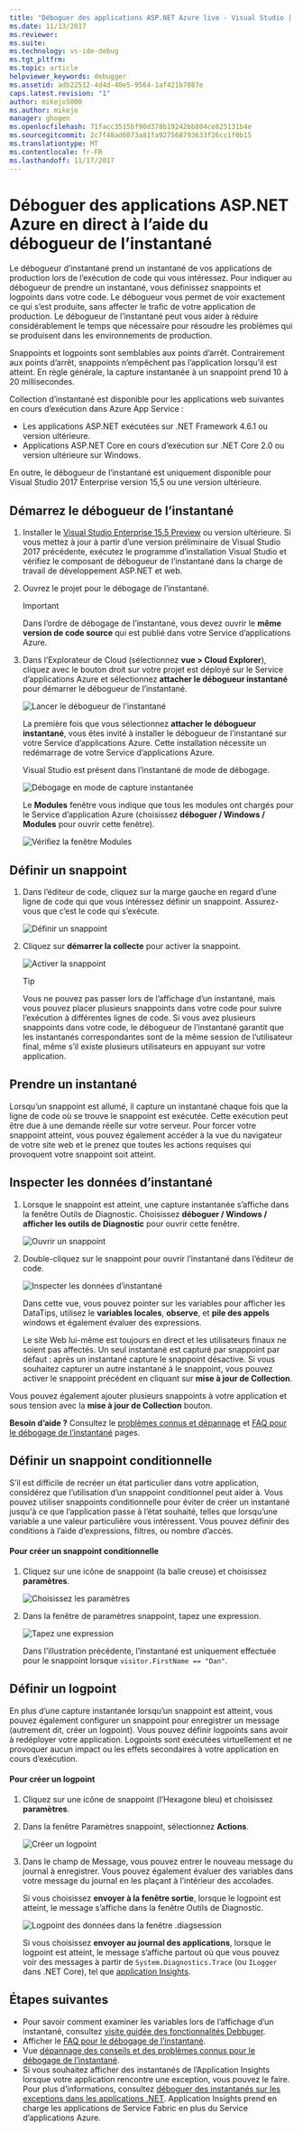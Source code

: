 ```yaml
---
title: "Déboguer des applications ASP.NET Azure live - Visual Studio | Documents Microsoft"
ms.date: 11/13/2017
ms.reviewer: 
ms.suite: 
ms.technology: vs-ide-debug
ms.tgt_pltfrm: 
ms.topic: article
helpviewer_keywords: debugger
ms.assetid: adb22512-4d4d-40e5-9564-1af421b7087e
caps.latest.revision: "1"
author: mikejo5000
ms.author: mikejo
manager: ghogen
ms.openlocfilehash: 71facc3515bf90d378b19242bb804ce825131b4e
ms.sourcegitcommit: 2c7f48ad6073a81fa927568793633f26cc1f0b15
ms.translationtype: MT
ms.contentlocale: fr-FR
ms.lasthandoff: 11/17/2017
---
```

# <a name="debug-live-aspnet-azure-apps-using-the-snapshot-debugger"></a>Déboguer des applications ASP.NET Azure en direct à l’aide du débogueur de l’instantané

Le débogueur d’instantané prend un instantané de vos applications de production lors de l’exécution de code qui vous intéressez. Pour indiquer au débogueur de prendre un instantané, vous définissez snappoints et logpoints dans votre code. Le débogueur vous permet de voir exactement ce qui s’est produite, sans affecter le trafic de votre application de production. Le débogueur de l’instantané peut vous aider à réduire considérablement le temps que nécessaire pour résoudre les problèmes qui se produisent dans les environnements de production.

Snappoints et logpoints sont semblables aux points d’arrêt. Contrairement aux points d’arrêt, snappoints n’empêchent pas l’application lorsqu’il est atteint. En règle générale, la capture instantanée à un snappoint prend 10 à 20 millisecondes. 

Collection d’instantané est disponible pour les applications web suivantes en cours d’exécution dans Azure App Service :

- Les applications ASP.NET exécutées sur .NET Framework 4.6.1 ou version ultérieure.
- Applications ASP.NET Core en cours d’exécution sur .NET Core 2.0 ou version ultérieure sur Windows.

En outre, le débogueur de l’instantané est uniquement disponible pour Visual Studio 2017 Enterprise version 15,5 ou une version ultérieure. 

## <a name="start-the-snapshot-debugger"></a>Démarrez le débogueur de l’instantané

1. Installer le [Visual Studio Enterprise 15.5 Preview](https://www.visualstudio.com/en-us/news/releasenotes/vs2017-preview-relnotes) ou version ultérieure. Si vous mettez à jour à partir d’une version préliminaire de Visual Studio 2017 précédente, exécutez le programme d’installation Visual Studio et vérifiez le composant de débogueur de l’instantané dans la charge de travail de développement ASP.NET et web.

2. Ouvrez le projet pour le débogage de l’instantané. 

    > [!IMPORTANT] 
    > Dans l’ordre de débogage de l’instantané, vous devez ouvrir le **même version de code source** qui est publié dans votre Service d’applications Azure. 

3. Dans l’Explorateur de Cloud (sélectionnez **vue > Cloud Explorer**), cliquez avec le bouton droit sur votre projet est déployé sur le Service d’applications Azure et sélectionnez **attacher le débogueur instantané** pour démarrer le débogueur de l’instantané.

   ![Lancer le débogueur de l’instantané](../debugger/media/snapshot-launch.png "lancer le débogueur de l’instantané")

    La première fois que vous sélectionnez **attacher le débogueur instantané**, vous êtes invité à installer le débogueur de l’instantané sur votre Service d’applications Azure. Cette installation nécessite un redémarrage de votre Service d’applications Azure. 

   Visual Studio est présent dans l’instantané de mode de débogage.

   ![Débogage en mode de capture instantanée](../debugger/media/snapshot-message.png "mode débogage d’instantané")

   Le **Modules** fenêtre vous indique que tous les modules ont chargés pour le Service d’application Azure (choisissez **déboguer / Windows / Modules** pour ouvrir cette fenêtre).

   ![Vérifiez la fenêtre Modules](../debugger/media/snapshot-modules.png "vérifier la fenêtre Modules")

## <a name="set-a-snappoint"></a>Définir un snappoint

1. Dans l’éditeur de code, cliquez sur la marge gauche en regard d’une ligne de code qui que vous intéressez définir un snappoint. Assurez-vous que c’est le code qui s’exécute.

   ![Définir un snappoint](../debugger/media/snapshot-set-snappoint.png "définir un snappoint")

2. Cliquez sur **démarrer la collecte** pour activer la snappoint.  

   ![Activer la snappoint](../debugger/media/snapshot-start-collection.png "activer le snappoint")

    > [!TIP]
    > Vous ne pouvez pas passer lors de l’affichage d’un instantané, mais vous pouvez placer plusieurs snappoints dans votre code pour suivre l’exécution à différentes lignes de code. Si vous avez plusieurs snappoints dans votre code, le débogueur de l’instantané garantit que les instantanés correspondantes sont de la même session de l’utilisateur final, même s’il existe plusieurs utilisateurs en appuyant sur votre application.

## <a name="take-a-snapshot"></a>Prendre un instantané

Lorsqu’un snappoint est allumé, il capture un instantané chaque fois que la ligne de code où se trouve le snappoint est exécutée. Cette exécution peut être due à une demande réelle sur votre serveur. Pour forcer votre snappoint atteint, vous pouvez également accéder à la vue du navigateur de votre site web et le prenez que toutes les actions requises qui provoquent votre snappoint soit atteint.

## <a name="inspect-snapshot-data"></a>Inspecter les données d’instantané

1. Lorsque le snappoint est atteint, une capture instantanée s’affiche dans la fenêtre Outils de Diagnostic. Choisissez **déboguer / Windows / afficher les outils de Diagnostic** pour ouvrir cette fenêtre.

   ![Ouvrir un snappoint](../debugger/media/snapshot-diagsession-window.png "ouvrir une snappoint")

1. Double-cliquez sur le snappoint pour ouvrir l’instantané dans l’éditeur de code.

   ![Inspecter les données d’instantané](../debugger/media/snapshot-inspect-data.png "inspecter les données d’instantané")

   Dans cette vue, vous pouvez pointer sur les variables pour afficher les DataTips, utilisez le **variables locales**, **observe**, et **pile des appels** windows et également évaluer des expressions.

    Le site Web lui-même est toujours en direct et les utilisateurs finaux ne soient pas affectés. Un seul instantané est capturé par snappoint par défaut : après un instantané capture le snappoint désactive. Si vous souhaitez capturer un autre instantané à le snappoint, vous pouvez activer le snappoint précédent en cliquant sur **mise à jour de Collection**.

Vous pouvez également ajouter plusieurs snappoints à votre application et sous tension avec la **mise à jour de Collection** bouton.

**Besoin d’aide ?** Consultez le [problèmes connus et dépannage](../debugger/debug-live-azure-apps-troubleshooting.md) et [FAQ pour le débogage de l’instantané](../debugger/debug-live-azure-apps-faq.md) pages.

## <a name="set-a-conditional-snappoint"></a>Définir un snappoint conditionnelle

S’il est difficile de recréer un état particulier dans votre application, considérez que l’utilisation d’un snappoint conditionnel peut aider à. Vous pouvez utiliser snappoints conditionnelle pour éviter de créer un instantané jusqu'à ce que l’application passe à l’état souhaité, telles que lorsqu’une variable a une valeur particulière vous intéressent. Vous pouvez définir des conditions à l’aide d’expressions, filtres, ou nombre d’accès.

#### <a name="to-create-a-conditional-snappoint"></a>Pour créer un snappoint conditionnelle

1. Cliquez sur une icône de snappoint (la balle creuse) et choisissez **paramètres**.

   ![Choisissez les paramètres](../debugger/media/snapshot-snappoint-settings.png "choisir des paramètres")

1. Dans la fenêtre de paramètres snappoint, tapez une expression.

   ![Tapez une expression](../debugger/media/snapshot-snappoint-conditions.png "une expression de Type")

   Dans l’illustration précédente, l’instantané est uniquement effectuée pour le snappoint lorsque `visitor.FirstName == "Dan"`.

## <a name="set-a-logpoint"></a>Définir un logpoint

En plus d’une capture instantanée lorsqu’un snappoint est atteint, vous pouvez également configurer un snappoint pour enregistrer un message (autrement dit, créer un logpoint). Vous pouvez définir logpoints sans avoir à redéployer votre application. Logpoints sont exécutées virtuellement et ne provoquer aucun impact ou les effets secondaires à votre application en cours d’exécution.

#### <a name="to-create-a-logpoint"></a>Pour créer un logpoint

1. Cliquez sur une icône de snappoint (l’Hexagone bleu) et choisissez **paramètres**.

1. Dans la fenêtre Paramètres snappoint, sélectionnez **Actions**.

    ![Créer un logpoint](../debugger/media/snapshot-logpoint.png "créer un logpoint")

1. Dans le champ de Message, vous pouvez entrer le nouveau message du journal à enregistrer. Vous pouvez également évaluer des variables dans votre message du journal en les plaçant à l’intérieur des accolades.

    Si vous choisissez **envoyer à la fenêtre sortie**, lorsque le logpoint est atteint, le message s’affiche dans la fenêtre Outils de Diagnostic.

    ![Logpoint des données dans la fenêtre .diagsession](../debugger/media/snapshot-logpoint-output.png "Logpoint des données dans la fenêtre .diagsession")

    Si vous choisissez **envoyer au journal des applications**, lorsque le logpoint est atteint, le message s’affiche partout où que vous pouvez voir des messages à partir de `System.Diagnostics.Trace` (ou `ILogger` dans .NET Core), tel que [application Insights](/azure/application-insights/app-insights-asp-net-trace-logs).

## <a name="next-steps"></a>Étapes suivantes

- Pour savoir comment examiner les variables lors de l’affichage d’un instantané, consultez [visite guidée des fonctionnalités Debbuger](../debugger/debugger-feature-tour.md).
- Afficher le [FAQ pour le débogage de l’instantané](../debugger/debug-live-azure-apps-faq.md).
- Vue [dépannage des conseils et des problèmes connus pour le débogage de l’instantané](../debugger/debug-live-azure-apps-troubleshooting.md).
- Si vous souhaitez afficher des instantanés de l’Application Insights lorsque votre application rencontre une exception, vous pouvez le faire. Pour plus d’informations, consultez [déboguer des instantanés sur les exceptions dans les applications .NET](/azure/application-insights/app-insights-snapshot-debugger). Application Insights prend en charge les applications de Service Fabric en plus du Service d’applications Azure.
